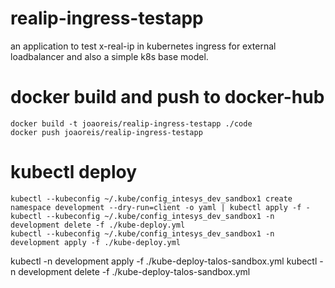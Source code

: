 # realip-ingress-testapp

an application to test x-real-ip in kubernetes ingress for external loadbalancer and also a simple k8s base model.

# docker build and push to docker-hub

```
docker build -t joaoreis/realip-ingress-testapp ./code
docker push joaoreis/realip-ingress-testapp
```
# kubectl deploy 

```
kubectl --kubeconfig ~/.kube/config_intesys_dev_sandbox1 create namespace development --dry-run=client -o yaml | kubectl apply -f -
kubectl --kubeconfig ~/.kube/config_intesys_dev_sandbox1 -n development delete -f ./kube-deploy.yml
kubectl --kubeconfig ~/.kube/config_intesys_dev_sandbox1 -n development apply -f ./kube-deploy.yml 
```
kubectl -n development apply -f ./kube-deploy-talos-sandbox.yml
kubectl -n development delete -f ./kube-deploy-talos-sandbox.yml 